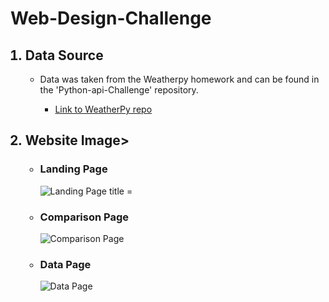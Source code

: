 <h1>Web-Design-Challenge</h1>
<ol>
    <h2><li>Data Source</li></h2>
    <ul>
        <li>Data was taken from the Weatherpy homework and can be found in the 'Python-api-Challenge' repository.</li>
            <ul>
                <li><a href = "https://github.com/UncleBacon/python-api-challenge/tree/master/WeatherPy">Link to WeatherPy repo</a></li>
            </ul>
    </ul>
    <h2><li>Website Image></li></h2>
    <ul>
        <h3><li>Landing Page</li></h3>
        <img src = "https://github.com/UncleBacon/Web-Design-Challenge/blob/master/Images/Landing_page.PNG" alt = "Landing Page title = "Landing Page>
        <h3><li>Comparison Page</li></h3>
        <img src = "https://github.com/UncleBacon/Web-Design-Challenge/blob/master/Images/Comparison_page.PNG" alt = "Comparison Page" title ="Comparison Page">
        <h3><li>Data Page</li></h3>
        <img src = "https://github.com/UncleBacon/Web-Design-Challenge/blob/master/Images/Data_page.PNG" alt = "Data Page" title = "Data Page">
    </ul>
</ol>
    
       

